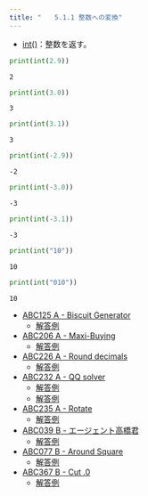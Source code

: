 ```yaml
---
title: "　　5.1.1 整数への変換"
---
```


* [int()](https://docs.python.org/ja/3/library/functions.html#int)：整数を返す。

```python:サンプルコード：sample_234.py
print(int(2.9))
```

```text:実行結果
2
```

```python:サンプルコード：sample_235.py
print(int(3.0))
```

```text:実行結果
3
```

```python:サンプルコード：sample_236.py
print(int(3.1))
```

```text:実行結果
3
```

```python:サンプルコード：sample_237.py
print(int(-2.9))
```

```text:実行結果
-2
```

```python:サンプルコード：sample_238.py
print(int(-3.0))
```

```text:実行結果
-3
```

```python:サンプルコード：sample_239.py
print(int(-3.1))
```

```text:実行結果
-3
```

```python:サンプルコード：sample_240.py
print(int("10"))
```

```text:実行結果
10
```

```python:サンプルコード：sample_241.py
print(int("010"))
```

```text:実行結果
10
```

- [ABC125 A - Biscuit Generator](https://atcoder.jp/contests/abc125/tasks/abc125_a)
    - [解答例](https://atcoder.jp/contests/abc125/submissions/34761323)
- [ABC206 A - Maxi-Buying](https://atcoder.jp/contests/abc206/tasks/abc206_a)
    - [解答例](https://atcoder.jp/contests/abc206/submissions/24204788)
- [ABC226 A - Round decimals](https://atcoder.jp/contests/abc226/tasks/abc226_a)
    - [解答例](https://atcoder.jp/contests/abc226/submissions/33968198)
- [ABC232 A - QQ solver](https://atcoder.jp/contests/abc232/tasks/abc232_a)
    - [解答例](https://atcoder.jp/contests/abc232/submissions/28352962)
    - [解答例](https://atcoder.jp/contests/abc232/submissions/28352442)
- [ABC235 A - Rotate](https://atcoder.jp/contests/abc235/tasks/abc235_a)
    - [解答例](https://atcoder.jp/contests/abc235/submissions/28882790)
- [ABC039 B - エージェント高橋君](https://atcoder.jp/contests/abc039/tasks/abc039_b)
    - [解答例](https://atcoder.jp/contests/abc039/submissions/15299182)
- [ABC077 B - Around Square](https://atcoder.jp/contests/abc077/tasks/abc077_b)
    - [解答例](https://atcoder.jp/contests/abc077/submissions/15299292)
- [ABC367 B - Cut .0](https://atcoder.jp/contests/abc367/tasks/abc367_b)
    - [解答例](https://atcoder.jp/contests/abc367/submissions/57263205)